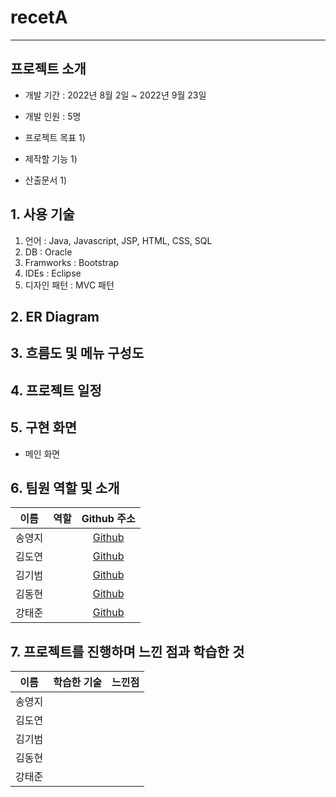 # recetA
---

## 프로젝트 소개

- 개발 기간 : 2022년 8월 2일 ~ 2022년 9월 23일
- 개발 인원 : 5명

- 프로젝트 목표
  1) 

- 제작할 기능
  1) 

- 산출문서
  1) 

## 1. 사용 기술

1. 언어 : Java, Javascript, JSP, HTML, CSS, SQL
2. DB : Oracle
3. Framworks : Bootstrap
4. IDEs : Eclipse
5. 디자인 패턴 : MVC 패턴

## 2. ER Diagram


## 3. 흐름도 및 메뉴 구성도


## 4. 프로젝트 일정


## 5. 구현 화면
- 메인 화면   


## 6. 팀원 역할 및 소개

|  이름  |  역할  |   Github 주소 |
| :----: | :----: | :-----------: |
| 송영지 |    | [Github](https://github.com/icecandywell) |
| 김도연 |    |   [Github](https://github.com/kdn00) |
| 김기범 |    |   [Github](https://github.com/colaage23) |
| 김동현 |    |    [Github](https://github.com/JamesKimberly) |
| 강태준 |    | [Github](https://github.com/xowns123)  |

## 7. 프로젝트를 진행하며 느낀 점과 학습한 것

|  이름  |  학습한 기술  | 느낀점 |
| :----: | :----: | :----: |
| 송영지 |    |    |
| 김도연 |    |    |
| 김기범 |    |    |
| 김동현 |    |    |
| 강태준 |    |    |
